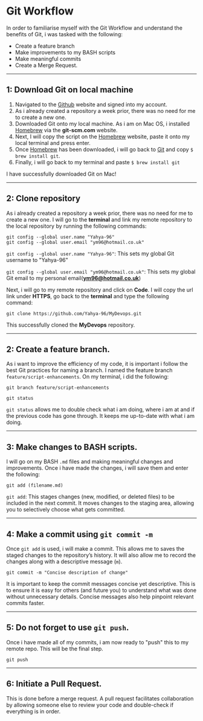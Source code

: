 # Git Workflow
 
In order to familiarise myself with the Git Workflow and understand the benefits of Git, i was tasked with the following: 

- Create a feature branch
- Make improvements to my BASH scripts
- Make meaningful commits
- Create a Merge Request.

---

## 1: Download Git on local machine
 1. Navigated to the [Github](https://github.com/) website and signed into my account.
 2. As i already created a repository a week prior, there was no need for me to create a new one.
 3. Downloaded Git onto my local machine. As i am on Mac OS, i  installed [Homebrew](git-scm.com) via the **git-scm.com** website.
 4. Next, I will copy the script on the [Homebrew](https://brew.sh/) website, paste it onto my local terminal and press enter.
 5. Once [Homebrew](https://brew.sh/) has been downloaded, i will go back to [Git](https://git-scm.com/downloads/mac) and copy `$ brew install git`.
 6. Finally, i will go back to my terminal and paste `$ brew install git`

I have successfully downloaded Git on Mac!

---

## 2: Clone repository
As i already created a repository a week prior, there was no need for me to create a new one. I will go to the **terminal** and link my remote repository to the local repository by running the following commands:
```
git config --global user.name "Yahya-96"
git config --global user.email "ym96@hotmail.co.uk"
```

`git config --global user.name "Yahya-96"`: This sets my global Git username to "Yahya-96"

`git config --global user.email "ym96@hotmail.co.uk"`: This sets my global Git email to my personal email(**ym96@hotmail.co.uk**)

Next, i will go to my remote repository and click on **Code**. I will copy the url link under **HTTPS**, go back to the **terminal** and type the following command:
```
git clone https://github.com/Yahya-96/MyDevops.git
```

This successfully cloned the **MyDevops** repository.

---

 ## 2: Create a feature branch.
As i want to improve the efficiency of my code, it is important i follow the best Git practices for naming a branch. I named the feature branch `feature/script-enhancements`. On my terminal, i did the following:
```
git branch feature/script-enhancements

git status
```

`git status` allows me to double check what i am doing, where i am at and if the previous code has gone through. It keeps me up-to-date with what i am doing.

---

## 3: Make changes to BASH scripts.
I will go on my BASH `.md` files and making meaningful changes and improvements. Once i have made the changes, i will save them and enter the following:
```
git add (filename.md)
```

`git add`: This stages changes (new, modified, or deleted files) to be included in the next commit. It moves changes to the staging area, allowing you to selectively choose what gets committed.

---

## 4: Make a commit using `git commit -m`
Once `git add` is used, i will make a commit. This allows me to saves the staged changes to the repository’s history. It will also allow me to record the changes along with a descriptive message (`m`).
```
git commit -m "Concise description of change"
```

It is important to keep the commit messages concise yet descriptive. This is to ensure it is easy for others (and future you) to understand what was done without unnecessary details. Concise messages also help pinpoint relevant commits faster.

---

## 5: Do not forget to use `git push`.
Once i have made all of my commits, i am now ready to "push" this to my remote repo. This will be the final step.
```
git push
```
---

## 6: Initiate a Pull Request.  
This is done before a merge request. A pull request facilitates collaboration by allowing someone else to review your code and double-check if everything is in order.
